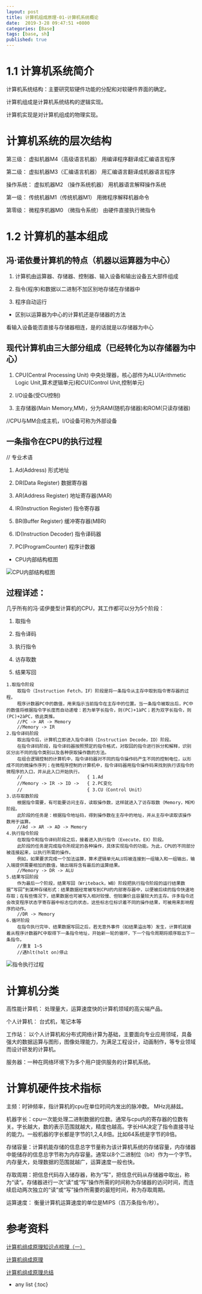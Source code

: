 ```yaml
---
layout: post
title: 计算机组成原理-01-计算机系统概论
date:  2019-3-28 09:47:51 +0800
categories: [Base]
tags: [base, sh]
published: true
---
```


# 1.1 计算机系统简介

计算机系统结构：主要研究软硬件功能的分配和对软硬件界面的确定。

计算机组成是计算机系统结构的逻辑实现。

计算机实现是对计算机组成的物理实现。

# 计算机系统的层次结构

第三级： 虚拟机器M4（高级语言机器） 用编译程序翻译成汇编语言程序

第二级： 虚拟机器M3（汇编语言机器） 用汇编语言翻译成机器语言程序

操作系统： 虚拟机器M2 （操作系统机器） 用机器语言解释操作系统

第一级： 传统机器M1（传统机器M1） 用微程序解释机器命令

第零级： 微程序机器M0 （微指令系统） 由硬件直接执行微指令

# 1.2 计算机的基本组成

## 冯·诺依曼计算机的特点（机器以运算器为中心）

1. 计算机由运算器、存储器、控制器、输入设备和输出设备五大部件组成

2. 指令(程序)和数据以二进制不加区别地存储在存储器中

3. 程序自动运行

- 区别以运算器为中心的计算机还是存储器的方法

看输入设备能否直接与存储器相连，是的话就是以存储器为中心

## 现代计算机由三大部分组成（已经转化为以存储器为中心）

1. CPU(Central Processing Unit) 中央处理器，核心部件为ALU(Arithmetic Logic Unit,算术逻辑单元)和CU(Control Unit,控制单元)

2. I/O设备(受CU控制)

3. 主存储器(Main Memory,MM)，分为RAM(随机存储器)和ROM(只读存储器)

//CPU与MM合成主机，I/O设备可称为外部设备

## 一条指令在CPU的执行过程

// 专业术语
1. Ad(Address) 形式地址

2. DR(Data Register) 数据寄存器

3. AR(Address Register) 地址寄存器(MAR)

4. IR(Instruction Register) 指令寄存器

5. BR(Buffer Register) 缓冲寄存器(MBR)

6. ID(Instruction Decoder) 指令译码器

7. PC(ProgramCounter) 程序计数器

- CPU内部结构框图

![CPU内部结构框图](http://upload-images.jianshu.io/upload_images/4151241-46203d6c5bb32b6e.jpg?imageMogr2/auto-orient/strip%7CimageView2/2/w/1240)

## 过程详述：

几乎所有的冯·诺伊曼型计算机的CPU，其工作都可以分为5个阶段：

1. 取指令

2. 指令译码

3. 执行指令

4. 访存取数

5. 结果写回

```
1.取指令阶段
    取指令（Instruction Fetch，IF）阶段是将一条指令从主存中取到指令寄存器的过程。
    程序计数器PC中的数值，用来指示当前指令在主存中的位置。当一条指令被取出后，PC中的数值将根据指令字长度而自动递增：若为单字长指令，则(PC)+1àPC；若为双字长指令，则(PC)+2àPC，依此类推。
    //PC -> AR -> Memory
    //Memory -> IR
2.指令译码阶段
    取出指令后，计算机立即进入指令译码（Instruction Decode，ID）阶段。
    在指令译码阶段，指令译码器按照预定的指令格式，对取回的指令进行拆分和解释，识别区分出不同的指令类别以及各种获取操作数的方法。
    在组合逻辑控制的计算机中，指令译码器对不同的指令操作码产生不同的控制电位，以形成不同的微操作序列；在微程序控制的计算机中，指令译码器用指令操作码来找到执行该指令的微程序的入口，并从此入口开始执行。
    //                        { 1.Ad
    //Memory -> IR -> ID ->   { 2.PC变化 
    //                        { 3.CU（Control Unit）
3.访存取数阶段
    根据指令需要，有可能要访问主存，读取操作数，这样就进入了访存取数（Memory，MEM）阶段。
    此阶段的任务是：根据指令地址码，得到操作数在主存中的地址，并从主存中读取该操作数用于运算。
    //Ad -> AR -> AD -> Memory
4.执行指令阶段
    在取指令和指令译码阶段之后，接着进入执行指令（Execute，EX）阶段。
    此阶段的任务是完成指令所规定的各种操作，具体实现指令的功能。为此，CPU的不同部分被连接起来，以执行所需的操作。
    例如，如果要求完成一个加法运算，算术逻辑单元ALU将被连接到一组输入和一组输出，输入端提供需要相加的数值，输出端将含有最后的运算结果。
    //Memory -> DR -> ALU 
5.结果写回阶段
    作为最后一个阶段，结果写回（Writeback，WB）阶段把执行指令阶段的运行结果数据“写回”到某种存储形式：结果数据经常被写到CPU的内部寄存器中，以便被后续的指令快速地存取；在有些情况下，结果数据也可被写入相对较慢、但较廉价且容量较大的主存。许多指令还会改变程序状态字寄存器中标志位的状态，这些标志位标识着不同的操作结果，可被用来影响程序的动作。
    //DR -> Memory
6.循环阶段
    在指令执行完毕、结果数据写回之后，若无意外事件（如结果溢出等）发生，计算机就接着从程序计数器PC中取得下一条指令地址，开始新一轮的循环，下一个指令周期将顺序取出下一条指令。
    //重复 1~5
    //遇hlt(holt on)停止
```

![指令执行过程](http://upload-images.jianshu.io/upload_images/4151241-9dfffef682d04e64.jpg?imageMogr2/auto-orient/strip%7CimageView2/2/w/1240)

# 计算机分类

高性能计算机： 处理量大，运算速度快的计算机领域的高尖端产品。

个人计算机： 台式机，笔记本等

工作站： 以个人计算机和分布式网络计算为基础，主要面向专业应用领域，具备强大的数据运算与图形，图像处理能力，为满足工程设计，动画制作，等专业领域而设计研发的计算机。

服务器：一种在网络环境下为多个用户提供服务的计算机系统。

# 计算机硬件技术指标

主频：时钟频率，指计算机的cpu在单位时间内发出的脉冲数。 MHz兆赫兹。 

机器字长：cpu一次能处理二进制数据的位数。通常与cpu内的寄存器的位数有关。字长越大，数的表示范围就越大，精度也越高。字长HIA决定了指令直接寻址的能力。一般机器的字长都是字节的1,2,4,8倍。比如64系统是字节的8倍。 

存储容量：计算机能存储的信息总字节量称为该计算机系统的存储容量，内存储器中能储存的信息总字节称为内存容量。通常以8个二进制位（bit）作为一个字节。内存量大，处理数据的范围就越广，运算速度一般也快。

存取周期：把信息代码存入储存器，称为“写”，把信息代码从存储器中取出，称为“读”。存储器进行一次“读”或“写”操作所需的时间称为存储器的访问时间，而连续启动两次独立的“读”或“写”操作所需要的最短时间，称为存取周期。

运算速度： 衡量计算机运算速度的单位是MIPS（百万条指令/秒）。

# 参考资料

[计算机组成原理知识点梳理（一）](https://blog.csdn.net/z4909801/article/details/77976626)

[计算机组成原理](https://blog.csdn.net/qq932827310/article/details/80388534)

[计算机组成原理总结](https://www.cnblogs.com/huangjianping/p/8084956.html)

* any list
{:toc}